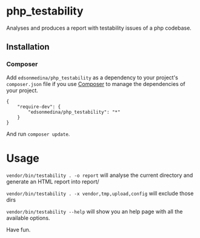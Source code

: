 # php_testability

Analyses and produces a report with testability issues of a php codebase.

## Installation
### Composer 

Add `edsonmedina/php_testability` as a dependency to your project's `composer.json` file if you use [Composer](http://getcomposer.org/) to manage the dependencies of your project. 

    {
        "require-dev": {
            "edsonmedina/php_testability": "*"
        }
    }

And run `composer update`.

# Usage

`vendor/bin/testability . -o report` will analyse the current directory and generate an HTML report into report/

`vendor/bin/testability . -x vendor,tmp,upload,config` will exclude those dirs

`vendor/bin/testability --help` will show you an help page with all the available options.



Have fun.
